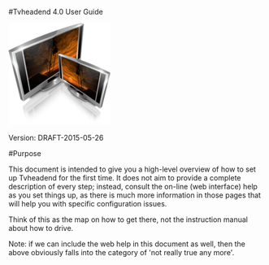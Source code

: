 #Tvheadend 4.0 User Guide

![Tvheadend Logo](images/tvhlogo.png)

Version: DRAFT-2015-05-26

#Purpose

This document is intended to give you a high-level overview of how to set 
up Tvheadend for the first time. It does not aim to provide a complete description
of every step; instead, consult the on-line (web interface) help as you 
set things up, as there is much more information in those pages that will
help you with specific configuration issues.

Think of this as the map on how to get there, not the instruction manual about how to drive.

Note: if we can include the web help in this document as well, then the above
obviously falls into the category of 'not really true any more'.
